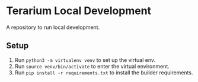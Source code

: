 # Terarium Local Development
A repository to run local development.

## Setup
1. Run `python3 -m virtualenv venv` to set up the virtual env.
2. Run `source venv/bin/activate` to enter the virtual environment.
3. Run `pip install -r requirements.txt` to install the builder requirements.


